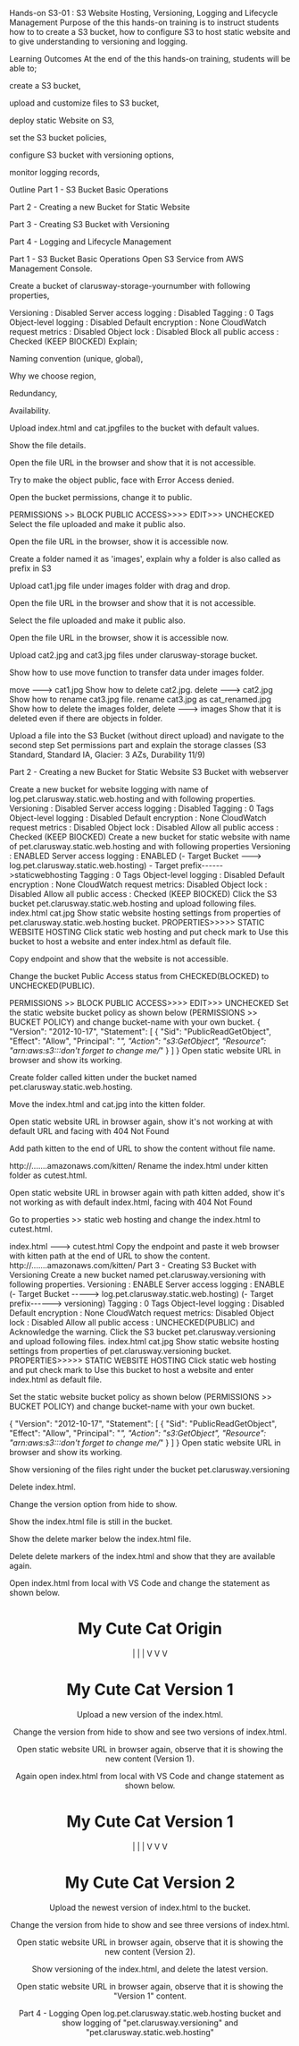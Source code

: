 Hands-on S3-01 : S3 Website Hosting, Versioning, Logging and Lifecycle Management
Purpose of the this hands-on training is to instruct students how to to create a S3 bucket, how to configure S3 to host static website and to give understanding to versioning and logging.

Learning Outcomes
At the end of the this hands-on training, students will be able to;

create a S3 bucket,

upload and customize files to S3 bucket,

deploy static Website on S3,

set the S3 bucket policies,

configure S3 bucket with versioning options,

monitor logging records,

Outline
Part 1 - S3 Bucket Basic Operations

Part 2 - Creating a new Bucket for Static Website

Part 3 - Creating S3 Bucket with Versioning

Part 4 - Logging and Lifecycle Management

Part 1 - S3 Bucket Basic Operations
Open S3 Service from AWS Management Console.

Create a bucket of clarusway-storage-yournumber with following properties,

Versioning                  : Disabled
Server access logging       : Disabled
Tagging                     : 0 Tags
Object-level logging        : Disabled
Default encryption          : None
CloudWatch request metrics  : Disabled
Object lock                 : Disabled
Block all public access     : Checked (KEEP BlOCKED)
Explain;

Naming convention (unique, global),

Why we choose region,

Redundancy,

Availability.

Upload index.html and cat.jpgfiles to the bucket with default values.

Show the file details.

Open the file URL in the browser and show that it is not accessible.

Try to make the object public, face with Error Access denied.

Open the bucket permissions, change it to public.

PERMISSIONS >> BLOCK PUBLIC ACCESS>>>> EDIT>>> UNCHECKED 
Select the file uploaded and make it public also.

Open the file URL in the browser, show it is accessible now.

Create a folder named it as 'images', explain why a folder is also called as prefix in S3

Upload cat1.jpg file under images folder with drag and drop.

Open the file URL in the browser and show that it is not accessible.

Select the file uploaded and make it public also.

Open the file URL in the browser, show it is accessible now.

Upload cat2.jpg and cat3.jpg files under clarusway-storage bucket.

Show how to use move function to transfer data under images folder.

move ---> cat1.jpg
Show how to delete cat2.jpg.
delete ---> cat2.jpg
Show how to rename cat3.jpg file.
rename cat3.jpg as cat_renamed.jpg
Show how to delete the images folder,
delete ---> images
Show that it is deleted even if there are objects in folder.

Upload a file into the S3 Bucket (without direct upload) and navigate to the second step Set permissions part and explain the storage classes (S3 Standard, Standard IA, Glacier: 3 AZs, Durability 11/9)

Part 2 - Creating a new Bucket for Static Website
S3 Bucket with webserver

Create a new bucket for website logging with name of log.pet.clarusway.static.web.hosting and with following properties.
Versioning                  : Disabled
Server access logging       : Disabled
Tagging                     : 0 Tags
Object-level logging        : Disabled
Default encryption          : None
CloudWatch request metrics  : Disabled
Object lock                 : Disabled
Allow all public access     : Checked (KEEP BlOCKED)
Create a new bucket for static website with name of pet.clarusway.static.web.hosting and with following properties
Versioning                : ENABLED
Server access logging     : ENABLED  (- Target Bucket ---> log.pet.clarusway.static.web.hosting)
                                      - Target prefix------>staticwebhosting
Tagging                   : 0 Tags
Object-level logging      : Disabled
Default encryption        : None
CloudWatch request metrics: Disabled
Object lock               : Disabled
Allow all public access   : Checked (KEEP BlOCKED)
Click the S3 bucket pet.clarusway.static.web.hosting and upload following files.
index.html
cat.jpg
Show static website hosting settings from properties of pet.clarusway.static.web.hosting bucket.
PROPERTIES>>>>> STATIC WEBSITE HOSTING
Click static web hosting and put check mark to Use this bucket to host a website and enter index.html as default file.

Copy endpoint and show that the website is not accessible.

Change the bucket Public Access status from CHECKED(BLOCKED) to UNCHECKED(PUBLIC).

PERMISSIONS >> BLOCK PUBLIC ACCESS>>>> EDIT>>> UNCHECKED 
Set the static website bucket policy as shown below (PERMISSIONS >> BUCKET POLICY) and change bucket-name with your own bucket.
{
    "Version": "2012-10-17", 
    "Statement": [
        {
            "Sid": "PublicReadGetObject",
            "Effect": "Allow",
            "Principal": "*",
            "Action": "s3:GetObject",
            "Resource": "arn:aws:s3:::don't forget to change me/*"
        }
    ]
}
Open static website URL in browser and show its working.

Create folder called kitten under the bucket named pet.clarusway.static.web.hosting.

Move the index.html and cat.jpg into the kitten folder.

Open static website URL in browser again, show it's not working at with default URL and facing with 404 Not Found

Add path kitten to the end of URL to show the content without file name.

http://.......amazonaws.com/kitten/
Rename the index.html under kitten folder as cutest.html.

Open static website URL in browser again with path kitten added, show it's not working as with default index.html, facing with 404 Not Found

Go to properties >> static web hosting and change the index.html to cutest.html.

index.html ---> cutest.html
Copy the endpoint and paste it web browser with kitten path at the end of URL to show the content.
http://.......amazonaws.com/kitten/
Part 3 - Creating S3 Bucket with Versioning
Create a new bucket named pet.clarusway.versioning with following properties.
Versioning                : ENABLE
Server access logging     : ENABLE (- Target Bucket -----> log.pet.clarusway.static.web.hosting) 
                                   (- Target prefix------> versioning)
Tagging                   : 0 Tags
Object-level logging      : Disabled
Default encryption        : None
CloudWatch request metrics: Disabled
Object lock               : Disabled
Allow all public access   : UNCHECKED(PUBLIC) and Acknowledge the warning. 
Click the S3 bucket pet.clarusway.versioning and upload following files.
index.html
cat.jpg
Show static website hosting settings from properties of pet.clarusway.versioning bucket.
PROPERTIES>>>>> STATIC WEBSITE HOSTING
Click static web hosting and put check mark to Use this bucket to host a website and enter index.html as default file.

Set the static website bucket policy as shown below (PERMISSIONS >> BUCKET POLICY) and change bucket-name with your own bucket.

{
    "Version": "2012-10-17",
    "Statement": [
        {
            "Sid": "PublicReadGetObject",
            "Effect": "Allow",
            "Principal": "*",
            "Action": "s3:GetObject",
            "Resource": "arn:aws:s3:::don't forget to change me/*"
        }
    ]
}
Open static website URL in browser and show its working.

Show versioning of the files right under the bucket pet.clarusway.versioning

Delete index.html.

Change the version option from hide to show.

Show the index.html file is still in the bucket.

Show the delete marker below the index.html file.

Delete delete markers of the index.html and show that they are available again.

Open index.html from local with VS Code and change the statement as shown below.

<center><h1> My Cute Cat Origin</h1><center>
    |             |              |
    V             V              V
<center><h1> My Cute Cat Version 1</h1><center>
Upload a new version of the index.html.

Change the version from hide to show and see two versions of index.html.

Open static website URL in browser again, observe that it is showing the new content (Version 1).

Again open index.html from local with VS Code and change statement as shown below.

<center><h1> My Cute Cat Version 1</h1><center>
    |             |              |
    V             V              V
<center><h1> My Cute Cat Version 2</h1><center>
Upload the newest version of index.html to the bucket.

Change the version from hide to show and see three versions of index.html.

Open static website URL in browser again, observe that it is showing the new content (Version 2).

Show versioning of the index.html, and delete the latest version.

Open static website URL in browser again, observe that it is showing the "Version 1" content.

Part 4 - Logging
Open log.pet.clarusway.static.web.hosting bucket and show logging of "pet.clarusway.versioning" and "pet.clarusway.static.web.hosting"